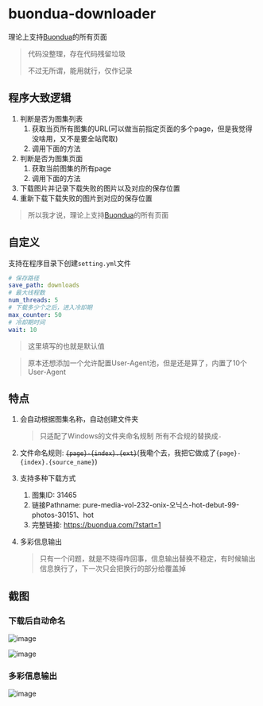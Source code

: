 # buondua-downloader

理论上支持[Buondua](https://buondua.com/)的所有页面

> 代码没整理，存在代码残留垃圾
>
> 不过无所谓，能用就行，仅作记录

## 程序大致逻辑

1. 判断是否为图集列表
   1. 获取当页所有图集的URL(可以做当前指定页面的多个page，但是我觉得没啥用，又不是要全站爬取)
   2. 调用下面的方法
2. 判断是否为图集页面
   1. 获取当前图集的所有page
   2. 调用下面的方法
3. 下载图片并记录下载失败的图片以及对应的保存位置
4. 重新下载下载失败的图片到对应的保存位置

> 所以我才说，理论上支持[Buondua](https://buondua.com/)的所有页面

## 自定义

支持在程序目录下创建`setting.yml`文件

```yaml
# 保存路径
save_path: downloads
# 最大线程数
num_threads: 5
# 下载多少个之后，进入冷却期
max_counter: 50
# 冷却期时间
wait: 10
```
> 这里填写的也就是默认值

> 原本还想添加一个允许配置User-Agent池，但是还是算了，内置了10个User-Agent

## 特点

1. 会自动根据图集名称，自动创建文件夹
   > 只适配了Windows的文件夹命名规制
   > 所有不合规的替换成`-`
   
2. 文件命名规则: ~~`{page}-{index}.{ext}`~~(我嘞个去，我把它做成了`{page}-{index}.{source_name}`)
3. 支持多种下载方式
   1. 图集ID: 31465
   2. 链接Pathname: pure-media-vol-232-onix-오닉스-hot-debut-99-photos-30151、hot
   3. 完整链接: https://buondua.com/?start=1
  
4. 多彩信息输出
   > 只有一个问题，就是不晓得咋回事，信息输出替换不稳定，有时候输出信息换行了，下一次只会把换行的部分给覆盖掉

## 截图

### 下载后自动命名

![image](https://github.com/ACG-Q/buondua-downloader/assets/47310744/4ae36766-fd08-4252-98f8-ac048310edf7)

![image](https://github.com/ACG-Q/buondua-downloader/assets/47310744/aa5d2160-ca74-4d01-b6f7-3dd3ca7de55f)

### 多彩信息输出

![image](https://github.com/ACG-Q/buondua-downloader/assets/47310744/176c8aca-44ab-4a48-bc4e-9a262e3a7899)
